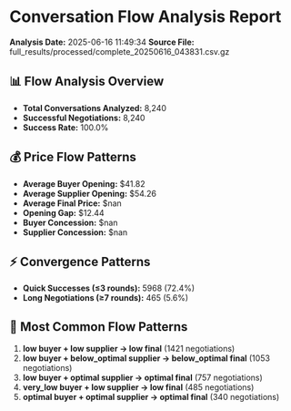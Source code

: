 # Conversation Flow Analysis Report
**Analysis Date:** 2025-06-16 11:49:34
**Source File:** full_results/processed/complete_20250616_043831.csv.gz

## 📊 Flow Analysis Overview

- **Total Conversations Analyzed:** 8,240
- **Successful Negotiations:** 8,240
- **Success Rate:** 100.0%

## 💰 Price Flow Patterns

- **Average Buyer Opening:** $41.82
- **Average Supplier Opening:** $54.26
- **Average Final Price:** $nan
- **Opening Gap:** $12.44
- **Buyer Concession:** $nan
- **Supplier Concession:** $nan

## ⚡ Convergence Patterns

- **Quick Successes (≤3 rounds):** 5968 (72.4%)
- **Long Negotiations (≥7 rounds):** 465 (5.6%)

## 🌊 Most Common Flow Patterns

1. **low buyer + low supplier → low final** (1421 negotiations)
2. **low buyer + below_optimal supplier → below_optimal final** (1053 negotiations)
3. **low buyer + optimal supplier → optimal final** (757 negotiations)
4. **very_low buyer + low supplier → low final** (485 negotiations)
5. **optimal buyer + optimal supplier → optimal final** (340 negotiations)

